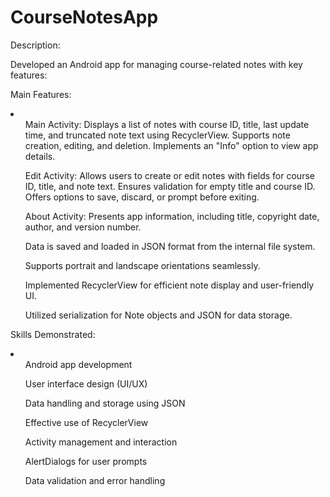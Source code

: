 # CourseNotesApp
<p>Description:</p>
<p>Developed an Android app for managing course-related notes with key features:</p>

<p>Main Features:</p>
<li>
  <ol>Main Activity: Displays a list of notes with course ID, title, last update time, and truncated note text using RecyclerView. Supports note creation, editing, and deletion. Implements an "Info" option to view app details.</ol>
<ol>Edit Activity: Allows users to create or edit notes with fields for course ID, title, and note text. Ensures validation for empty title and course ID. Offers options to save, discard, or prompt before exiting.
</ol>
<ol>About Activity: Presents app information, including title, copyright date, author, and version number.
</ol>
<ol>Data is saved and loaded in JSON format from the internal file system.
</ol>
<ol>Supports portrait and landscape orientations seamlessly.
</ol>
<ol>Implemented RecyclerView for efficient note display and user-friendly UI.
</ol>
<ol>Utilized serialization for Note objects and JSON for data storage.
</ol>
  
</li>
<p>Skills Demonstrated:
</p>

<li>
  <ul>Android app development
</ul>
  <ul>User interface design (UI/UX)
</ul>
  <ul>Data handling and storage using JSON
</ul>
  <ul>Effective use of RecyclerView
</ul>
  <ul>Activity management and interaction
</ul>
  <ul>AlertDialogs for user prompts
</ul>
  <ul>Data validation and error handling
</ul>
  
</li>

